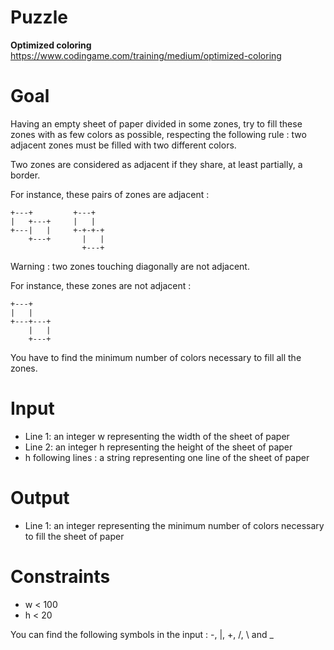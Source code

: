 # Puzzle
**Optimized coloring** https://www.codingame.com/training/medium/optimized-coloring

# Goal
Having an empty sheet of paper divided in some zones, try to fill these zones with as few colors as possible, respecting the following rule : two adjacent zones must be filled with two different colors.

Two zones are considered as adjacent if they share, at least partially, a border.

For instance, these pairs of zones are adjacent :
```
+---+         +---+
|   +---+     |   |
+---|   |     +-+-+-+
    +---+       |   |
                +---+
```

Warning : two zones touching diagonally are not adjacent.

For instance, these zones are not adjacent :
```
+---+
|   |
+---+---+
    |   |
    +---+
```

You have to find the minimum number of colors necessary to fill all the zones.

# Input
* Line 1: an integer w representing the width of the sheet of paper
* Line 2: an integer h representing the height of the sheet of paper
* h following lines : a string representing one line of the sheet of paper

# Output
* Line 1: an integer representing the minimum number of colors necessary to fill the sheet of paper

# Constraints
* w < 100
* h < 20

You can find the following symbols in the input : -, |, +, /, \ and _
